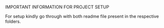 IMPORTANT INFORMATION FOR PROJECT SETUP

For setup kindly go through with both readme file present in the respective folders.
